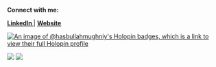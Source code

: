 **Connect with me:**

**<a href="https://www.linkedin.com/in/hasbullah-mughniy">
LinkedIn
</a>**
|
**<a href="https://www.triptasoft.com">
Website
</a>**

[![An image of @hasbullahmughniy's Holopin badges, which is a link to view their full Holopin profile](https://holopin.me/hasbullahmughniy)](https://holopin.io/@hasbullahmughniy)  

<img src="https://github-readme-stats.vercel.app/api?username=hasbullah-mughniy&show_icons=true&theme=algolia&hide_border=true&count_private=true&line_height=27"/>

<img src="https://github-readme-stats.vercel.app/api/top-langs/?username=hasbullah-mughniy&theme=algolia&hide_border=true&langs_count=5&count_private=true&hide=scss,css&exclude_repo="/>
